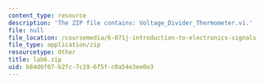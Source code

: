 ```yaml
---
content_type: resource
description: 'The ZIP file contains: Voltage_Divider_Thermometer.vi.'
file: null
file_location: /coursemedia/6-071j-introduction-to-electronics-signals-and-measurement-spring-2006/b84d6f07b2fc7c196f5fc0a54e3ee0e3_lab6.zip
file_type: application/zip
resourcetype: Other
title: lab6.zip
uid: b84d6f07-b2fc-7c19-6f5f-c0a54e3ee0e3
---
```

